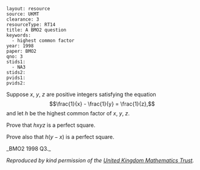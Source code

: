 ````
layout: resource
source: UKMT
clearance: 3
resourceType: RT14
title: A BMO2 question
keywords:
  - highest common factor
year: 1998
paper: BMO2
qno: 3
stids1:
  - NA3
stids2:
pvids1:
pvids2:

````

Suppose $x$, $y$, $z$ are positive integers satisfying the equation
$$\frac{1}{x} - \frac{1}{y} = \frac{1}{z},$$
and let $h$ be the highest common factor of $x$, $y$, $z$.

Prove that $hxyz$ is a perfect square.

Prove also that $h(y-x)$ is a perfect square.

<div class="muted eq-ack">
_BMO2 1998 Q3._

_Reproduced by kind permission of the <a href="http://ukmt.org.uk">United Kingdom Mathematics Trust</a>._
</div>
